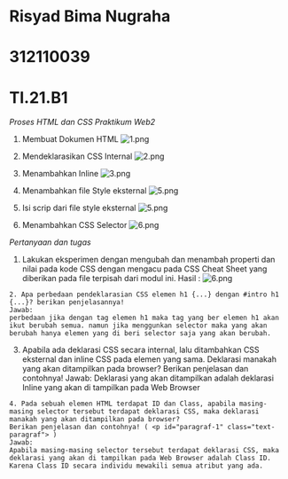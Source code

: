 # Risyad Bima Nugraha
# 312110039
# TI.21.B1

*Proses HTML dan CSS Praktikum Web2*

1. Membuat Dokumen HTML
![1.png](prosescss1.png)

2. Mendeklarasikan CSS Internal
![2.png](prosescss2.png)

3. Menambahkan Inline
![3.png](prosescss3.png)

4. Menambahkan file Style eksternal
![5.png](prosescss44.png)

5. Isi scrip dari file style eksternal
![5.png](prosescss5.png)

6. Menambahkan CSS Selector
![6.png](prosescss6.png) 

*Pertanyaan dan tugas*

1. Lakukan eksperimen dengan mengubah dan menambah properti dan nilai pada kode CSS dengan mengacu pada CSS Cheat Sheet yang diberikan pada file terpisah dari modul ini.
Hasil :
![6.png](prosescss6.png)
``` 
2. Apa perbedaan pendeklarasian CSS elemen h1 {...} dengan #intro h1 {...}? berikan penjelasannya!
Jawab: 
perbedaan jika dengan tag elemen h1 maka tag yang ber elemen h1 akan ikut berubah semua. namun jika menggunkan selector maka yang akan berubah hanya elemen yang di beri selector saja yang akan berubah.
```
3. Apabila ada deklarasi CSS secara internal, lalu ditambahkan CSS eksternal dan inline CSS pada elemen yang sama. Deklarasi manakah yang akan ditampilkan pada browser? Berikan penjelasan dan contohnya!
Jawab:
Deklarasi yang akan ditampilkan adalah deklarasi Inline yang akan di tampilkan pada Web Browser
```
4. Pada sebuah elemen HTML terdapat ID dan Class, apabila masing-masing selector tersebut terdapat deklarasi CSS, maka deklarasi manakah yang akan ditampilkan pada browser?
Berikan penjelasan dan contohnya! ( <p id="paragraf-1" class="text-paragraf"> ) 
Jawab: 
Apabila masing-masing selector tersebut terdapat deklarasi CSS, maka deklarasi yang akan di tampilkan pada Web Browser adalah Class ID. Karena Class ID secara individu mewakili semua atribut yang ada.